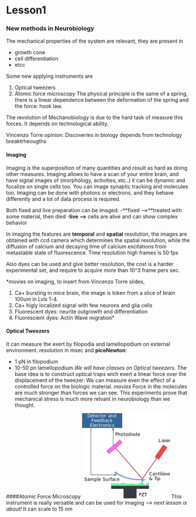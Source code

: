 

Lesson1
=======

### New methods in Neurobiology
The mechanical properties of the system are relevant, they are present in 
* growth cone
* cell differentiation
* etcc

Some new applying instruments are 
1. Optical tweezers
2. Atomic force microscopy 
The physical principle is the same of a spring, there is a linear dependence between the deformation of the spring and the force:
hook law.

The revolution of Mechanobiology is due to the hard task of measure this forces. It depends on technological ability.

Vincenzo Torre opinion: Discoveries in biology depends from technology breaktrheougths 

#### Imaging
Imaging is the superposition of many quantities and result as hard as doing other measures.
Imaging allows to have a scan of your entire brain, and have signal images of (morphology, activities, etc..) it can be dynamic and focalize on single cells too.
You can image synaptic tracking and molecules too.
Imaging can be done with photons or electrons, and they behave differently and a lot of data process is required.

Both fixed and live preparation can be imaged:
-**fixed -->**treated with some material, then died
-**live  -->**  cells are alive and can show complex behavior

In imaging the features are **temporal** and **spatial** resolution, the images are obtained with ccd camera which determines the spatial resolution, while the diffusion of calcium and decaying time of calcium excitations from metastable state of fluorescence. Time resolution high frames is 50 fps

Also dyes can be used and give better resolution, the cost is a harder experimental set, and require to acquire more than 10^3 frame pers sec.

*movies on imaging, to insert from Vincenzo Torre slides,
1. Ca+ bursting in mice brain, the image is token from a slice of brain 100um in Lvls 1-4. 
2. Ca+ higly localized signal with few neurons and glia cells
3. Fluorescent dyes:  neurite outgrowth and differentiation
4. Fluorescient dyes: Actin Wave migration*

#### Optical Tweezers

It can measure the exert by filopodia and lamellopodium on external environment.
resolution in msec and **picoNewton**:
- 1 pN in filopodium
- 10-50 pn lamellopodium
*We will have classes on Optical tweezers.* 
The base idea is to construct optical traps wich exert a linear force over the displacement of the tweezer. We can measure even the effect of a controlled force on the biologic material.
*movies*
Force in the molecules are much stronger than forces we can see. This experiments prove that mechanical stress is much more relvant in neurobiology than we thought.

####Atomic Force Microscopy
![](./images/Afm.png) 
This instrument is really versatile and can be used for imaging *--> next lesson is about!* It can scale to 15 nm 
 




